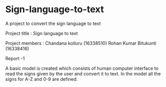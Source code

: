 # Sign-language-to-text
A project to convert the sign language to text

Project title :   Sign language to text

Project members :  Chandana kolluru (16338510)
                   Rohan Kumar Bitukunti (16338416) 
                   
                   
Report -1

A basic model is created which consists of human computer interface to read the signs given by the user and convert it to text.
In the model all the signs for A-Z and 0-9 are defined.
